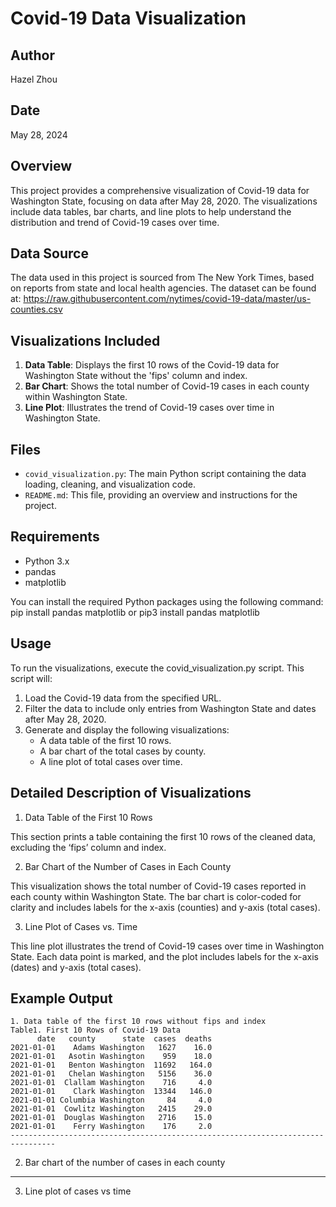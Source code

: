 # Covid-19 Data Visualization

## Author
Hazel Zhou

## Date
May 28, 2024

## Overview
This project provides a comprehensive visualization of Covid-19 data for Washington State, focusing on data after May 28, 2020. The visualizations include data tables, bar charts, and line plots to help understand the distribution and trend of Covid-19 cases over time.

## Data Source
The data used in this project is sourced from The New York Times, based on reports from state and local health agencies. The dataset can be found at:
https://raw.githubusercontent.com/nytimes/covid-19-data/master/us-counties.csv

## Visualizations Included
1. **Data Table**: Displays the first 10 rows of the Covid-19 data for Washington State without the 'fips' column and index.
2. **Bar Chart**: Shows the total number of Covid-19 cases in each county within Washington State.
3. **Line Plot**: Illustrates the trend of Covid-19 cases over time in Washington State.

## Files
- `covid_visualization.py`: The main Python script containing the data loading, cleaning, and visualization code.
- `README.md`: This file, providing an overview and instructions for the project.

## Requirements
- Python 3.x
- pandas
- matplotlib

You can install the required Python packages using the following command:
pip install pandas matplotlib
or pip3 install pandas matplotlib

## Usage
To run the visualizations, execute the covid_visualization.py script. This script will:

1.	Load the Covid-19 data from the specified URL.
2.	Filter the data to include only entries from Washington State and dates after May 28, 2020.
3.	Generate and display the following visualizations:
	-	A data table of the first 10 rows.
	-	A bar chart of the total cases by county.
	-	A line plot of total cases over time.

## Detailed Description of Visualizations

1. Data Table of the First 10 Rows

This section prints a table containing the first 10 rows of the cleaned data, excluding the ‘fips’ column and index.

2. Bar Chart of the Number of Cases in Each County

This visualization shows the total number of Covid-19 cases reported in each county within Washington State. The bar chart is color-coded for clarity and includes labels for the x-axis (counties) and y-axis (total cases).

3. Line Plot of Cases vs. Time

This line plot illustrates the trend of Covid-19 cases over time in Washington State. Each data point is marked, and the plot includes labels for the x-axis (dates) and y-axis (total cases).

## Example Output
```
1. Data table of the first 10 rows without fips and index
Table1. First 10 Rows of Covid-19 Data
      date   county      state  cases  deaths
2021-01-01    Adams Washington   1627    16.0
2021-01-01   Asotin Washington    959    18.0
2021-01-01   Benton Washington  11692   164.0
2021-01-01   Chelan Washington   5156    36.0
2021-01-01  Clallam Washington    716     4.0
2021-01-01    Clark Washington  13344   146.0
2021-01-01 Columbia Washington     84     4.0
2021-01-01  Cowlitz Washington   2415    29.0
2021-01-01  Douglas Washington   2716    15.0
2021-01-01    Ferry Washington    176     2.0
--------------------------------------------------------------------------------
```
2. Bar chart of the number of cases in each county
--------------------------------------------------------------------------------
3. Line plot of cases vs time
